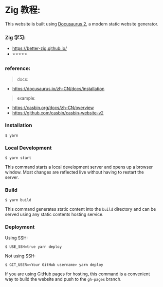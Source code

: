 # Zig 教程:

This website is built using [Docusaurus 2](https://docusaurus.io/), a modern static website generator.

### Zig 学习:

- https://better-zig.github.io/
- ⭐⭐⭐⭐⭐

### reference:

> docs:

- https://docusaurus.io/zh-CN/docs/installation

> example:

- https://casbin.org/docs/zh-CN/overview
- https://github.com/casbin/casbin-website-v2

### Installation

```
$ yarn
```

### Local Development

```
$ yarn start
```

This command starts a local development server and opens up a browser window. Most changes are reflected live without having to restart the server.

### Build

```
$ yarn build
```

This command generates static content into the `build` directory and can be served using any static contents hosting service.

### Deployment

Using SSH:

```
$ USE_SSH=true yarn deploy
```

Not using SSH:

```
$ GIT_USER=<Your GitHub username> yarn deploy
```

If you are using GitHub pages for hosting, this command is a convenient way to build the website and push to the `gh-pages` branch.
